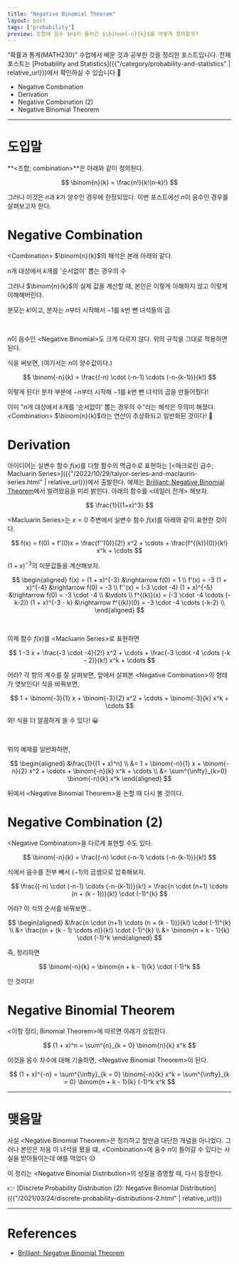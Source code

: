 ```yaml
---
title: "Negative Binomial Theorem"
layout: post
tags: ["probability"]
preview: 조합에 음수 $n$이 들어간 $\binom{-n}{k}$를 어떻게 정의할까?
---
```


“확률과 통계(MATH230)” 수업에서 배운 것과 공부한 것을 정리한 포스트입니다. 전체 포스트는 [Probability and Statistics]({{"/category/probability-and-statistics" | relative_url}})에서 확인하실 수 있습니다 🎲

- Negative Combination
- Derivation
- Negative Combination (2)
- Negative Binomial Theorem

<hr/>

# 도입말

**\<조합; combination\>**은 아래와 같이 정의된다.

$$
\binom{n}{k} = \frac{n!}{k!(n-k)!}
$$

그러나 이것은 $n$과 $k$가 양수인 경우에 한정되었다. 이번 포스트에선 <span class="red">$n$이 음수</span>인 경우를 살펴보고자 한다.

# Negative Combination

\<Combination\> $\binom{n}{k}$의 해석은 본래 아래와 같다.

<div class="statement" markdown="1">

$n$개 대상에서 $k$개를 '순서없이' 뽑는 경우의 수

</div>

그러나 $\binom{n}{k}$의 실제 값을 계산할 때, 본인은 이렇게 이해하지 않고 이렇게 이해해버린다.

<div class="statement" markdown="1">

분모는 $k!$이고, 분자는 $n$부터 시작해서 $-1$를 $k$번 뺀 녀석들의 곱.

</div>

<br/>

$n$이 음수인 \<Negative Binomial\>도 크게 다르지 않다. 위의 규칙을 그대로 적용하면 된다.

식을 써보면, (여기서는 $n$이 양수값이다.)

$$
\binom{-n}{k} = \frac{(-n) \cdot (-n-1) \cdots (-n-(k-1))}{k!}
$$

이렇게 된다! 분자 부분에 $-n$부터 시작해 $-1$를 $k$번 뺀 녀석의 곱을 만들어줬다!

이미 "$n$개 대상에서 $k$개를 '순서없이' 뽑는 경우의 수"라는 해석은 무의미 해졌다. \<Combination\> $\binom{n}{k}$라는 연산이 추상화되고 일반화된 것이다! 👏

# Derivation

아이디어는 실변수 함수 $f(x)$를 다항 함수의 멱급수로 표현하는 [\<매크로린 급수; Macluarin Series\>]({{"/2022/10/29/talyor-series-and-maclaurin-series.html" | relative_url}})에서 출발한다. 예제는 [Brilliant: Negative Binomial Theorem](https://brilliant.org/wiki/negative-binomial-theorem/)에서 빌려왔음을 미리 밝힌다. 아래의 함수를 \<테일러 전개\> 해보자.

<div class="proof" markdown="1">

$$
\frac{1}{(1+x)^3}
$$

\<Macluarin Series\>는 $x = 0$ 주변에서 실변수 함수 $f(x)$를 아래와 같이 표현한 것이다.

$$
f(x) = f(0) + f'(0)x + \frac{f''(0)}{2!} x^2 + \cdots + \frac{f^{(k)}(0)}{k!} x^k + \cdots 
$$

$(1+x)^{-3}$의 미분값들을 계산해보자.

$$
\begin{aligned}
  f(x) = (1 + x)^{-3} &\rightarrow f(0) = 1 \\
  f'(x) = -3 (1 + x)^{-4} &\rightarrow f(0) = -3 \\
  f''(x) = (-3 \cdot -4) (1 + x)^{-5} &\rightarrow f(0) = -3 \cdot -4 \\
  &\vdots \\
  f^{(k)}(x) = (-3 \cdot -4 \cdots (-k-2)) (1 + x)^{-3 - k} &\rightarrow f^{(k)}(0) = -3 \cdot -4 \cdots (-k-2) \\
\end{aligned}
$$

<br/>

이제 함수 $f(x)$를 \<Macluarin Series\>로 표현하면

$$
1  -3 x + \frac{-3 \cdot -4}{2!} x^2 + \cdots + \frac{-3 \cdot -4 \cdots (-k - 2)}{k!} x^k + \cdots 
$$

</div>

어라? 각 항의 계수를 잘 살펴보면, 앞에서 살펴본 \<Negative Combination\>의 형태가 엿보인다! 식을 바꿔보면,

$$
1 + \binom{-3}{1} x + \binom{-3}{2} x^2 + \cdots + \binom{-3}{k} x^k + \cdots 
$$

와! 식을 더 깔끔하게 쓸 수 있다! 😀

<br/>

위의 예제를 일반화하면,

$$
\begin{aligned}
&\frac{1}{(1 + x)^n} \\
&= 1 + \binom{-n}{1} x + \binom{-n}{2} x^2 + \cdots + \binom{-n}{k} x^k + \cdots \\
&= \sum^{\infty}_{k=0} \binom{-n}{k} x^k
\end{aligned}
$$

뒤에서 \<Negative Binomial Theorem\>을 논할 때 다시 볼 것이다.

# Negative Combination (2)

\<Negative Combination\>을 다르게 표현할 수도 있다.

$$
\binom{-n}{k} = \frac{(-n) \cdot (-n-1) \cdots (-n-(k-1))}{k!}
$$

<div class="proof" markdown="1">

식에서 음수를 전부 빼서 $(-1)$의 곱셈으로 압축해보자.

$$
\frac{(-n) \cdot (-n-1) \cdots (-n-(k-1))}{k!} = \frac{n \cdot (n+1) \cdots (n + (k - 1))}{k!} \cdot (-1)^{k}
$$

어라? 이 식의 순서를 바꿔보면...

$$
\begin{aligned}
&\frac{n \cdot (n+1) \cdots (n + (k - 1))}{k!} \cdot (-1)^{k} \\
&= \frac{(n + (k - 1) \cdots n)}{k!} \cdot (-1)^{k} \\
&= \binom{n + k - 1}{k} \cdot (-1)^k  
\end{aligned}
$$

</div>

즉, 정리하면

$$
\binom{-n}{k} = \binom{n + k - 1}{k} \cdot (-1)^k
$$

인 것이다!

# Negative Binomial Theorem

\<이항 정리; Binomial Theorem\>에 따르면 아래가 성립한다.

$$
(1 + x)^n = \sum^{n}_{k = 0} \binom{n}{k} x^k
$$

이것을 음수 차수에 대해 기술하면, \<Negative Binomial Theorem\>이 된다.

$$
(1 + x)^{-n} = \sum^{\infty}_{k = 0} \binom{-n}{k} x^k = \sum^{\infty}_{k = 0} \binom{n + k - 1}{k} (-1)^k x^k
$$

<hr/>

# 맺음말

사실 \<Negative Binomial Theorem\>은 정리하고 할만큼 대단한 개념을 아니었다. 그러나 본인은 처음 이 녀석을 봤을 떄, \<Combination\>에 음수 $n$이 들어갈 수 있다는 사실을 받아들이는데 애를 먹었다 😥

이 정리는 \<Negative Binomial Distribution\>의 성질을 증명할 때, 다시 등장한다.

👉 [Discrete Probability Distribution (2): Negative Binomial Distribution]({{"/2021/03/24/discrete-probability-distributions-2.html" | relative_url}})

<hr/>

# References

- [Brilliant: Negative Binomial Theorem](https://brilliant.org/wiki/negative-binomial-theorem/)